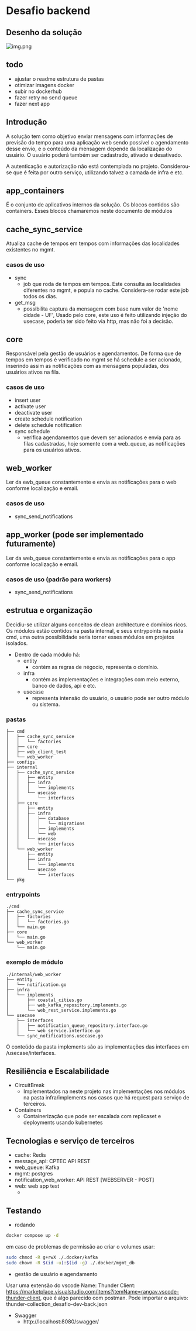 # Desafio backend

## Desenho da solução

![img.png](docs/img.png)

## todo
- ajustar o readme estrutura de pastas
- otimizar imagens docker
- subir no dockerhub
- fazer retry no send queue
- fazer next app

## Introdução
A solução tem como objetivo enviar mensagens com informações de previsão do tempo 
para uma aplicação web sendo possível o agendamento desse envio, e o conteúdo da mensagem depende 
da localização do usuário. O usuário poderá também ser cadastrado, ativado e desativado.

A autenticação e autorização não está contemplada no projeto. Considerou-se que é feita por outro serviço, utilizando talvez a camada de infra e etc.  

## app_containers
É o conjunto de aplicativos internos da solução. Os blocos contidos são containers. Esses blocos chamaremos neste documento de módulos

## cache_sync_service
Atualiza cache de tempos em tempos com informações das localidades existentes no mgmt.
### casos de uso
- sync
  - job que roda de tempos em tempos. Este consulta as localidades diferentes no mgmt, e popula no cache. Considera-se rodar este job todos os dias.
- get_msg
  - possibilita captura da mensagem com base num valor de 'nome cidade - UF', Usado pelo core, este uso é feito utilizando injeção do usecase, poderia ter sido feito via http, mas não foi a decisão.

## core
Responsável pela gestão de usuários e agendamentos. De forma que de tempos em tempos é verificado no mgmt se há schedule a ser acionado, inserindo assim as notificações com as mensagens populadas, dos usuários ativos na fila.
### casos de uso
- insert user
- activate user
- deactivate user
- create schedule notification
- delete schedule notification
- sync schedule
  - verifica agendamentos que devem ser acionados e envia para as filas cadastradas, hoje somente com a web_queue, as notificações para os usuários ativos.

## web_worker
Ler da ewb_queue constantemente e envia as notificações para o web conforme localização e email.
### casos de uso
- sync_send_notifications

## app_worker (pode ser implementado futuramente)
Ler da web_queue constantemente e envia as notificações para o app conforme localização e email.
### casos de uso (padrão para workers)
- sync_send_notifications

## estrutua e organização

Decidiu-se utilizar alguns conceitos de clean architecture e domínios ricos. 
Os módulos estão contidos na pasta internal, e seus entrypoints na pasta cmd, uma outra possibilidade seria tornar esses módulos em projetos isolados.
- Dentro de cada módulo há:
  - entity
    - contém as regras de négocio, representa o domínio.
  - infra
    - contém as implementações e integrações com meio externo, banco de dados, api e etc.
  - usecase
    - representa intensão do usuário, o usuário pode ser outro módulo ou sistema.
### pastas
```tree
├── cmd
│   ├── cache_sync_service
│   │   └── factories
│   ├── core
│   ├── web_client_test
│   └── web_worker
├── configs
├── internal
│   ├── cache_sync_service
│   │   ├── entity
│   │   ├── infra
│   │   │   └── implements
│   │   └── usecase
│   │       └── interfaces
│   ├── core
│   │   ├── entity
│   │   ├── infra
│   │   │   ├── database
│   │   │   │   └── migrations
│   │   │   ├── implements
│   │   │   └── web
│   │   └── usecase
│   │       └── interfaces
│   └── web_worker
│       ├── entity
│       ├── infra
│       │   └── implements
│       └── usecase
│           └── interfaces
└── pkg

```

### entrypoints
```tree
./cmd
├── cache_sync_service
│   ├── factories
│   │   └── factories.go
│   └── main.go
├── core
│   └── main.go
└── web_worker
    └── main.go
```

### exemplo de módulo
```tree
./internal/web_worker
├── entity
│   └── notification.go
├── infra
│   └── implements
│       ├── coastal_cities.go
│       ├── web_kafka_repository.implements.go
│       └── web_rest_service.implements.go
└── usecase
    ├── interfaces
    │   ├── notification_queue_repository.interface.go
    │   └── web_service.interface.go
    └── sync_notifications.usecase.go

```
O conteúdo da pasta implements são as implementações das interfaces em /usecase/interfaces.

## Resiliência e Escalabilidade

- CircuitBreak
  - Implementados na neste projeto nas implementações nos módulos na pasta infra/implements nos casos que há request para serviço de terceiros.
- Containers
  - Containerização que pode ser escalada com replicaset e deployments usando kubernetes


## Tecnologias e serviço de terceiros

- cache: Redis
- message_api: CPTEC API REST
- web_queue: Kafka
- mgmt: postgres
- notification_web_worker: API REST [WEBSERVER - POST]
- web: web app test 
  - [//]: # (  - todo)

## Testando

- rodando
```bash
docker compose up -d
```
em caso de problemas de permissão ao criar o volumes usar:
```bash
sudo chmod -R g+rwX ./.docker/kafka
sudo chown -R $(id -u):$(id -g) ./.docker/mgmt_db
```

- gestão de usuário e agendamento

Usar uma extensão do vscode Name: Thunder Client: https://marketplace.visualstudio.com/items?itemName=rangav.vscode-thunder-client, que é algo parecido com postman.
Pode importar o arquivo: thunder-collection_desafio-dev-back.json

- Swagger
  - http://localhost:8080/swagger/
